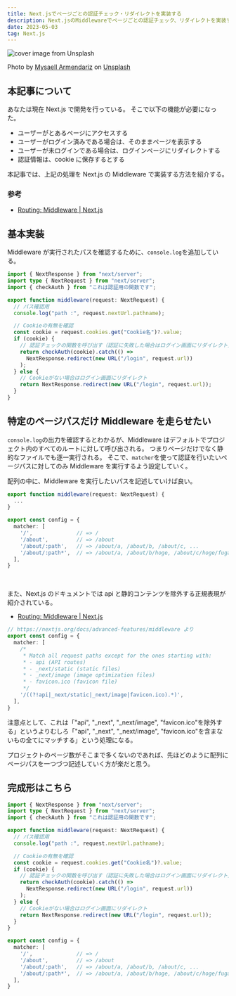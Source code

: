 ```yaml
---
title: Next.jsでページごとの認証チェック・リダイレクトを実装する
description: Next.jsのMiddlewareでページごとの認証チェック、リダイレクトを実装する方法を紹介する。
date: 2023-05-03
tag: Next.js
---
```


![cover image from Unsplash](/assets/blog/20230503-nextjs-middleware-auth/cover.webp)

Photo by [Mysaell Armendariz](https://unsplash.com/photos/IPheOySCW7A) on [Unsplash](https://unsplash.com/)

## 本記事について

あなたは現在 Next.js で開発を行っている。
そこで以下の機能が必要になった。

- ユーザーがとあるページにアクセスする
- ユーザーがログイン済みである場合は、そのままページを表示する
- ユーザーが未ログインである場合は、ログインページにリダイレクトする
- 認証情報は、cookie に保存するとする

本記事では、上記の処理を Next.js の Middleware で実装する方法を紹介する。

### 参考

- [Routing: Middleware | Next.js](https://nextjs.org/docs/advanced-features/middleware)

## 基本実装

Middleware が実行されたパスを確認するために、`console.log`を追加している。

```ts
import { NextResponse } from "next/server";
import type { NextRequest } from "next/server";
import { checkAuth } from "これは認証用の関数です";

export function middleware(request: NextRequest) {
  // パス確認用
  console.log("path :", request.nextUrl.pathname);

  // Cookieの有無を確認
  const cookie = request.cookies.get("Cookie名")?.value;
  if (cookie) {
    // 認証チェックの関数を呼び出す（認証に失敗した場合はログイン画面にリダイレクト）
    return checkAuth(cookie).catch(() =>
      NextResponse.redirect(new URL("/login", request.url))
    );
  } else {
    // Cookieがない場合はログイン画面にリダイレクト
    return NextResponse.redirect(new URL("/login", request.url));
  }
}
```

## 特定のページパスだけ Middleware を走らせたい

`console.log`の出力を確認するとわかるが、Middleware はデフォルトでプロジェクト内のすべてのルートに対して呼び出される。
つまりページだけでなく静的なファイルでも逐一実行される。
そこで、`matcher`を使って認証を行いたいページパスに対してのみ Middleware を実行するよう設定していく。

配列の中に、Middleware を実行したいパスを記述していけば良い。

```ts
export function middleware(request: NextRequest) {
  ...
}

export const config = {
  matcher: [
    '/',              // => /
    '/about',         // => /about
    '/about/:path',   // => /about/a, /about/b, /about/c, ...
    '/about/:path*',  // => /about/a, /about/b/hoge, /about/c/hoge/fuga, ...
  ],
}
```

&emsp;

また、Next.js のドキュメントでは api と静的コンテンツを除外する正規表現が紹介されている。

- [Routing: Middleware | Next.js](https://nextjs.org/docs/advanced-features/middleware#:~:text=The%20matcher%20config%20allows%20full%20regex%20so%20matching%20like%20negative%20lookaheads%20or%20character%20matching%20is%20supported.%20An%20example%20of%20a%20negative%20lookahead%20to%20match%20all%20except%20specific%20paths%20can%20be%20seen%20here%3A)

```ts
// https://nextjs.org/docs/advanced-features/middleware より
export const config = {
  matcher: [
    /*
     * Match all request paths except for the ones starting with:
     * - api (API routes)
     * - _next/static (static files)
     * - _next/image (image optimization files)
     * - favicon.ico (favicon file)
     */
    '/((?!api|_next/static|_next/image|favicon.ico).*)',
  ],
}
```

注意点として、これは「"api", "\_next", "\_next/image", "favicon.ico"を除外する」というよりむしろ「"api", "\_next", "\_next/image", "favicon.ico"を含まないもの全てにマッチする」という処理になる。

プロジェクトのページ数がそこまで多くないのであれば、先ほどのように配列にページパスを一つづつ記述していく方が楽だと思う。

## 完成形はこちら

```ts
import { NextResponse } from "next/server";
import type { NextRequest } from "next/server";
import { checkAuth } from "これは認証用の関数です";

export function middleware(request: NextRequest) {
  // パス確認用
  console.log("path :", request.nextUrl.pathname);

  // Cookieの有無を確認
  const cookie = request.cookies.get("Cookie名")?.value;
  if (cookie) {
    // 認証チェックの関数を呼び出す（認証に失敗した場合はログイン画面にリダイレクト）
    return checkAuth(cookie).catch(() =>
      NextResponse.redirect(new URL("/login", request.url))
    );
  } else {
    // Cookieがない場合はログイン画面にリダイレクト
    return NextResponse.redirect(new URL("/login", request.url));
  }
}

export const config = {
  matcher: [
    '/',              // => /
    '/about',         // => /about
    '/about/:path',   // => /about/a, /about/b, /about/c, ...
    '/about/:path*',  // => /about/a, /about/b/hoge, /about/c/hoge/fuga, ...
  ],
}
```
